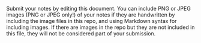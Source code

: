 Submit your notes by editing this document.
You can include PNG or JPEG images (PNG or JPEG only!) of your notes if they are handwritten by including the image files in this repo, and using Markdown syntax for including images. If there are images in the repo but they are not included in this file, they will not be considered part of your submission.
